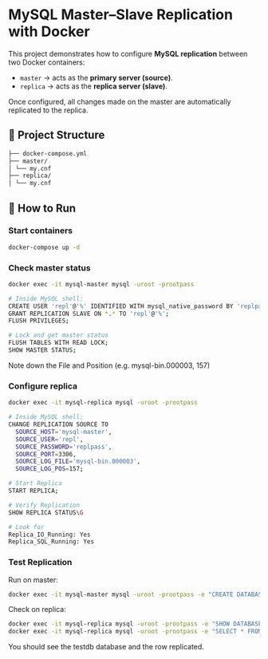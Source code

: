# MySQL Master–Slave Replication with Docker

This project demonstrates how to configure **MySQL replication** between two Docker containers:
- `master` → acts as the **primary server (source)**.
- `replica` → acts as the **replica server (slave)**.

Once configured, all changes made on the master are automatically replicated to the replica.

## 📂 Project Structure
```bash
├── docker-compose.yml
├── master/
│ └── my.cnf
├── replica/
│ └── my.cnf
```

## 🚀 How to Run
### Start containers
```bash 
docker-compose up -d
```
### Check master status
```bash
docker exec -it mysql-master mysql -uroot -prootpass

# Inside MySQL shell:
CREATE USER 'repl'@'%' IDENTIFIED WITH mysql_native_password BY 'replpass';
GRANT REPLICATION SLAVE ON *.* TO 'repl'@'%';
FLUSH PRIVILEGES;

# Lock and get master status
FLUSH TABLES WITH READ LOCK;
SHOW MASTER STATUS;
```
Note down the File and Position (e.g. mysql-bin.000003, 157)
### Configure replica
```bash
docker exec -it mysql-replica mysql -uroot -prootpass

# Inside MySQL shell:
CHANGE REPLICATION SOURCE TO
  SOURCE_HOST='mysql-master',
  SOURCE_USER='repl',
  SOURCE_PASSWORD='replpass',
  SOURCE_PORT=3306,
  SOURCE_LOG_FILE='mysql-bin.000003',
  SOURCE_LOG_POS=157;

# Start Replica
START REPLICA;

# Verify Replication
SHOW REPLICA STATUS\G

# Look for
Replica_IO_Running: Yes
Replica_SQL_Running: Yes
```

### Test Replication

Run on master:
```bash
docker exec -it mysql-master mysql -uroot -prootpass -e "CREATE DATABASE testdb; USE testdb; CREATE TABLE t1(id INT); INSERT INTO t1 VALUES(1);"
```
Check on replica:
```bash
docker exec -it mysql-replica mysql -uroot -prootpass -e "SHOW DATABASES;"
docker exec -it mysql-replica mysql -uroot -prootpass -e "SELECT * FROM testdb.t1;"
```
You should see the testdb database and the row replicated.
